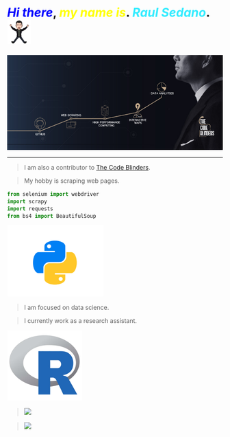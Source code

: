 <span style="color:blue">***Hi there***</span>,
<span style="color:yellow">***my name is***</span>.
<span style="color:#33ECFF;">***Raul Sedano***</span>. ![](images/feliz_preview_rev_1.png)
==
![](images/codblinders.jpg) 
*** 
>I am also a contributor to [The Code Blinders](https://www.facebook.com/The-Code-Blinders-106072675044753).  


> My hobby is scraping web pages.  

```python
from selenium import webdriver
import scrapy
import requests
from bs4 import BeautifulSoup
```
![Python](images/python39.png "Python")
> I am focused on data science.  

>  I currently work as a research assistant.

 ![r](images/r.png "R")

>![](https://img.shields.io/badge/you_can_see-my_repositories-blue?style=for-the-badge)  

>![](https://img.shields.io/badge/thanks-for_the_visit-yellow?style=for-the-badge)